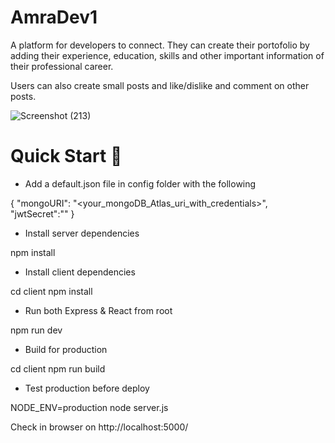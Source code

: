 # AmraDev1

A platform for developers to connect. They can create their portofolio by adding their experience, education, skills and other important information of their professional career.

Users can also create small posts and like/dislike and comment on other posts.

![Screenshot (213)](https://user-images.githubusercontent.com/47727396/79884218-2b9a9a80-83f5-11ea-91e5-e69c2ac6f951.png)



# Quick Start 🚀


- Add a default.json file in config folder with the following

{
  "mongoURI": "<your_mongoDB_Atlas_uri_with_credentials>",
  "jwtSecret":"<yoursecrectaccesstoken>"
}



- Install server dependencies

npm install

- Install client dependencies

cd client
npm install

- Run both Express & React from root

npm run dev

- Build for production

cd client
npm run build

- Test production before deploy

NODE_ENV=production node server.js

Check in browser on http://localhost:5000/




